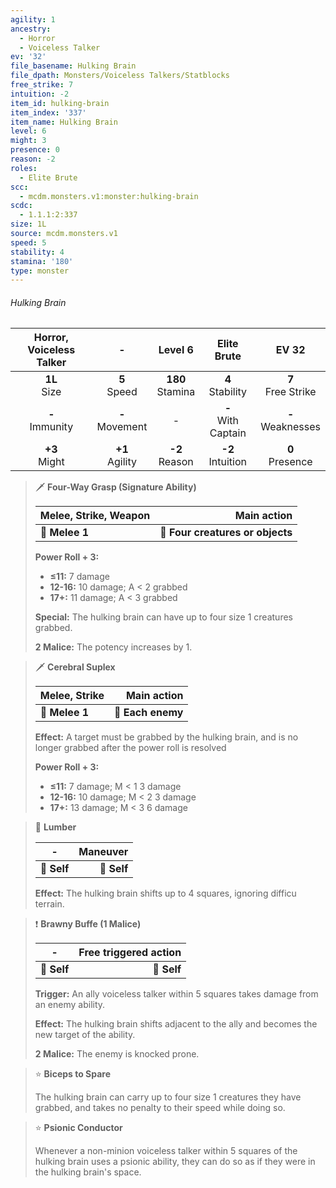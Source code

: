 ```yaml
---
agility: 1
ancestry:
  - Horror
  - Voiceless Talker
ev: '32'
file_basename: Hulking Brain
file_dpath: Monsters/Voiceless Talkers/Statblocks
free_strike: 7
intuition: -2
item_id: hulking-brain
item_index: '337'
item_name: Hulking Brain
level: 6
might: 3
presence: 0
reason: -2
roles:
  - Elite Brute
scc:
  - mcdm.monsters.v1:monster:hulking-brain
scdc:
  - 1.1.1:2:337
size: 1L
source: mcdm.monsters.v1
speed: 5
stability: 4
stamina: '180'
type: monster
---
```


###### Hulking Brain

| Horror, Voiceless Talker |          -          |       Level 6        |       Elite Brute       |         EV 32          |
| :----------------------: | :-----------------: | :------------------: | :---------------------: | :--------------------: |
|     **1L**<br/> Size     |  **5**<br/> Speed   | **180**<br/> Stamina |  **4**<br/> Stability   | **7**<br/> Free Strike |
|   **-**<br/> Immunity    | **-**<br/> Movement |          -           | **-**<br/> With Captain | **-**<br/> Weaknesses  |
|    **+3**<br/> Might     | **+1**<br/> Agility |  **-2**<br/> Reason  |  **-2**<br/> Intuition  |  **0**<br/> Presence   |

> 🗡 **Four-Way Grasp (Signature Ability)**
>
> | **Melee, Strike, Weapon** |                  **Main action** |
> | ------------------------- | -------------------------------: |
> | **📏 Melee 1**            | **🎯 Four creatures or objects** |
>
> **Power Roll + 3:**
>
> - **≤11:** 7 damage
> - **12-16:** 10 damage; A < 2 grabbed
> - **17+:** 11 damage; A < 3 grabbed
>
> **Special:** The hulking brain can have up to four size 1 creatures grabbed.
>
> **2 Malice:** The potency increases by 1.

> 🗡 **Cerebral Suplex**
>
> | **Melee, Strike** |   **Main action** |
> | ----------------- | ----------------: |
> | **📏 Melee 1**    | **🎯 Each enemy** |
>
> **Effect:** A target must be grabbed by the hulking brain, and is no longer grabbed after the power roll is resolved
>
> **Power Roll + 3:**
>
> - **≤11:** 7 damage; M < 1 3 damage
> - **12-16:** 10 damage; M < 2 3 damage
> - **17+:** 13 damage; M < 3 6 damage

> 👤 **Lumber**
>
> | **-**       | **Maneuver** |
> | ----------- | -----------: |
> | **📏 Self** |  **🎯 Self** |
>
> **Effect:** The hulking brain shifts up to 4 squares, ignoring difficu terrain.

> ❗️ **Brawny Buffe (1 Malice)**
>
> | **-**       | **Free triggered action** |
> | ----------- | ------------------------: |
> | **📏 Self** |               **🎯 Self** |
>
> **Trigger:** An ally voiceless talker within 5 squares takes damage from an enemy ability.
>
> **Effect:** The hulking brain shifts adjacent to the ally and becomes the new target of the ability.
>
> **2 Malice:** The enemy is knocked prone.

> ⭐️ **Biceps to Spare**
>
> The hulking brain can carry up to four size 1 creatures they have grabbed, and takes no penalty to their speed while doing so.

> ⭐️ **Psionic Conductor**
>
> Whenever a non-minion voiceless talker within 5 squares of the hulking brain uses a psionic ability, they can do so as if they were in the hulking brain's space.
